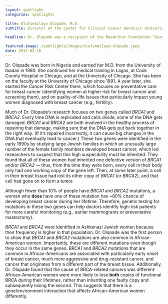 ```yaml
---
layout: spotlight
categories: spotlights

title: Olufunmilayo Olopade, M.D.
subtitle: Director of the Center for Clinical Cancer Genetics (University of Chicago)

headline: Dr. Olopade was a recipient of the MacArthur Foundation “Genius” Fellowship and is a leading expert in personalized risk assessment for breast cancer.

featured-image: /spotlights/images/olufunmilayo-olopade.jpeg
date: 2017-02-16
---
```


Dr. Olopade was born in Nigeria and earned her M.D. from the University of Ibadan in 1980. She continued her medical training in Lagos, at Cook County Hospital in Chicago, and at the University of Chicago. She has been on the faculty at the University of Chicago since 1991. A year later, she started the Cancer Risk Center there, which focuses on preventative care for breast cancer (identifying women at higher risk for breast cancer and screening them), and on quality-of-life issues that particularly impact young women diagnosed with breast cancer (e.g., fertility).

Much of Dr. Olopade’s research focuses on two genes called <i>BRCA1</i> and <i>BRCA2</i>. Every time DNA is replicated and cells divide, some of the DNA gets damaged. <i>BRCA1</i> and <i>BRCA2</i> are both involved in the healthy process of repairing that damage, making sure that the DNA gets put back together in the right way. (If it’s repaired incorrectly, it can cause big changes in the DNA that eventually lead to cancer.) These two genes were identified in the early 1990s by studying large Jewish families in which an unusually large number of the female family members developed breast cancer, which led researchers to suspect that this high suspecibility must be inherited. They found that all of these women had inherited one defective version of <i>BRCA1</i> and/or <i>BRCA2</i> — thus, from the time they were born, every cell in their body only had one working copy of the gene left. Then, at some later point, a cell in their breast tissue had lost its other copy of <i>BRCA1</i> (or <i>BRCA2</i>), and that cell had gone on to form a tumor.

Although fewer than 10% of people have <i>BRCA1</i> and <i>BRCA2</i> mutations, a woman who <b>does</b> have one of these mutation has ~80% chance of developing breast cancer during her lifetime. Therefore, genetic testing for mutations in these two genes can help doctors identify high-risk patients for more careful monitoring (e.g., earlier mammograms or preventative mastectomy).

<i>BRCA1</i> and <i>BRCA2</i> were identified in Ashkenazi Jewish women because their frequency is higher in that population. Dr. Olopade was the first person to show that <i>BRCA1</i> and <i>BRCA2</i> mutations are also common in African-American women. Importantly, these are different mutations even though they occur in the same genes. <i>BRCA1</i> and <i>BRCA2</i> mutations that are common in African-Americans are associated with particularly early onset of breast cancer, much more aggressive and drug-resistant cancer, and cancer that originates from a different part of the breast tissue. Additionally, Dr. Olopade found that the cause of BRCA-related cancers was different: African-American women were more likely to lose <b>both</b> copies of functional BRCA during their lifetimes, rather than inheriting one faulty copy and subsequently losing the second. This suggests that there is a gene/environment interaction that affects African-American women differently. 
